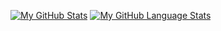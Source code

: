 [![My GitHub Stats](https://github-readme-stats.vercel.app/api/?username=mishandled&count_private=true&theme=tokyonight&showicons=true)]()
[![My GitHub Language Stats](https://github-readme-stats.vercel.app/api/top-langs/?username=mishandled&langs_count=5&theme=tokyonight)]()
